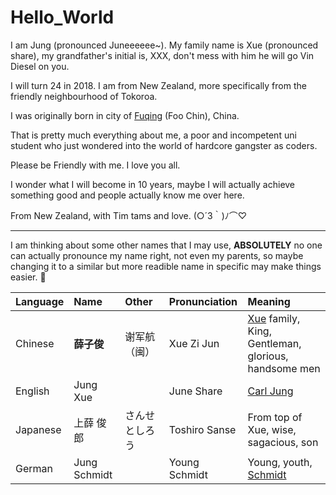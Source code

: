 # Hello_World

I am Jung (pronounced Juneeeeee~). My family name is Xue (pronounced share), my grandfather's initial is, XXX, don't mess with him he will go Vin Diesel on you.  

I will turn 24 in 2018. I am from New Zealand, more specifically from the friendly neighbourhood of Tokoroa.

I was originally born in city of [Fuqing](https://www.google.co.nz/maps/place/Fuqing,+Fuzhou,+Fujian,+China/@25.5773336,119.0941618,10z/data=!3m1!4b1!4m5!3m4!1s0x34402c8a55f16c8f:0x35dc031cc2851967!8m2!3d25.721143!4d119.384334) (Foo Chin), China.

That is pretty much everything about me, a poor and incompetent uni student who just wondered into the world of hardcore gangster as coders.

Please be Friendly with me. I love you all. 

I wonder what I will become in 10 years, maybe I will actually achieve something good and people actually know me over here. 


From New Zealand, with Tim tams and love. (○´3｀)ﾉ⌒♡

---

I am thinking about some other names that I may use, **ABSOLUTELY** no one can actually pronounce my name right, not even my parents, so maybe changing it to a similar but more readible name in specific may make things easier. :thinking:

| Language  | Name        | Other         | Pronunciation  | Meaning                                                      |
| :-------- |:------------| :-------------|:---------------|:-------------------------------------------------------------|
| Chinese   | **薛子俊**   |  谢军航（闽）  |Xue Zi Jun      |[Xue](https://www.google.co.nz/maps?q=%E8%96%9B%E5%9F%8E%E9%81%97%E5%9D%80&rlz=1C1GCEA_enNZ822NZ822&um=1&ie=UTF-8&sa=X&ved=0ahUKEwjaroDqkb_eAhVOeysKHdWaDLIQ_AUIDigB) family, King, Gentleman, glorious, handsome men |
| English   | Jung Xue    |               |June Share      |[Carl Jung](https://en.wikipedia.org/wiki/Carl_Jung)          |
| Japanese  | 上薛 俊郎    | さんせ としろう|Toshiro Sanse   |From top of Xue, wise, sagacious, son                         |
| German    | Jung Schmidt|               |Young Schmidt   |Young, youth, [Schmidt](https://www.imdb.com/title/tt1087833/)|

